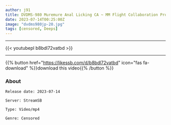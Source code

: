 ```yaml
---
author: j91
title: DVDMS-980 Muremure Anal Licking CA ~ MM Flight Collaboration Project ~ Riding Anal Cunnilingus Immediately After The Flight Smells And Licks The Ferocious Butt Hole And Blushes! Black Pantyhose Wet And Wet Estrus Pussy Co ○ Raw Fucking Cum Inside CA Turned Into A Slut Twitching Butt Hole Bare Vulgar Crab Crotch Woman On Top Posture SEX!
date: 2023-07-14T00:25:00Z
image: "dvdms980jp-20.jpg"
tags: [censored, Deeps]
---
```

___

{{< youtubepl b8bdl72vatbd >}}
___

{{% button href="https://likessb.com/d/b8bdl72vatbd" icon="fas fa-download" %}}download this video{{% /button %}}
### About

`Release date: 2023-07-14`

`Server: StreamSB`

`Type: Video/mp4`

`Genre:	Censored`